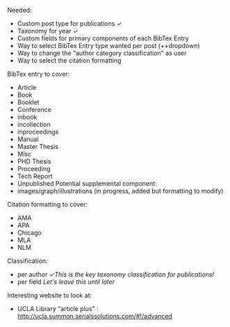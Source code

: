 Needed:
- Custom post type for publications  ✓
- Taxonomy for year  ✓
- Custom fields for primary components of each BibTex Entry
- Way to select BibTex Entry type wanted per post (++dropdown)
- Way to change the "author category classification" as user
- Way to select the citation formatting

BibTex entry to cover:
- Article
- Book
- Booklet
- Conference
- inbook
- incollection
- inproceedings
- Manual
- Master Thesis
- Misc
- PHD Thesis
- Proceeding
- Tech Report
- Unpublished
Potential supplemental component:
- images/graph/illustrations  (in progress, added but formatting to modify)

Citation formatting to cover:
- AMA
- APA
- Chicago
- MLA
- NLM


Classification:
- per author ✓_This is the key taxonomy classification for publications!_
- per field  _Let's leave this until later_


Interesting website to look at:
- UCLA Library "article plus" : http://ucla.summon.serialssolutions.com/#!/advanced



